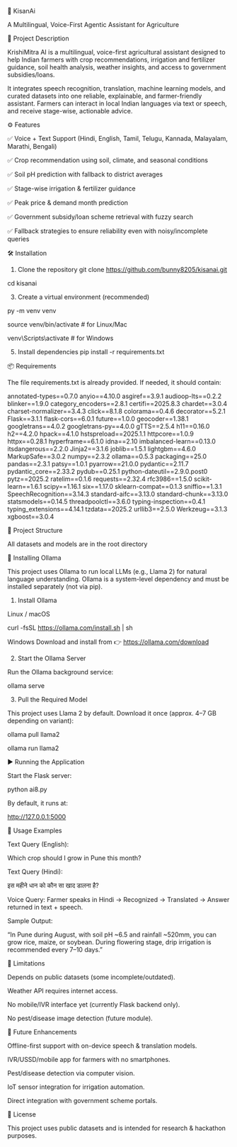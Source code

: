 🌾 KisanAi

A Multilingual, Voice-First Agentic Assistant for Agriculture

📌 Project Description

KrishiMitra AI is a multilingual, voice-first agricultural assistant designed to help Indian farmers with crop recommendations, irrigation and fertilizer guidance, soil health analysis, weather insights, and access to government subsidies/loans.

It integrates speech recognition, translation, machine learning models, and curated datasets into one reliable, explainable, and farmer-friendly assistant. Farmers can interact in local Indian languages via text or speech, and receive stage-wise, actionable advice.

⚙️ Features

✅ Voice + Text Support (Hindi, English, Tamil, Telugu, Kannada, Malayalam, Marathi, Bengali)

✅ Crop recommendation using soil, climate, and seasonal conditions

✅ Soil pH prediction with fallback to district averages

✅ Stage-wise irrigation & fertilizer guidance

✅ Peak price & demand month prediction

✅ Government subsidy/loan scheme retrieval with fuzzy search

✅ Fallback strategies to ensure reliability even with noisy/incomplete queries

🛠️ Installation
1. Clone the repository
git clone https://github.com/bunny8205/kisanai.git


cd kisanai

3. Create a virtual environment (recommended)
   
py -m venv venv

source venv/bin/activate   # for Linux/Mac

venv\Scripts\activate      # for Windows

5. Install dependencies
pip install -r requirements.txt

📦 Requirements

The file requirements.txt is already provided.
If needed, it should contain:

annotated-types==0.7.0
anyio==4.10.0
asgiref==3.9.1
audioop-lts==0.2.2
blinker==1.9.0
category_encoders==2.8.1
certifi==2025.8.3
chardet==3.0.4
charset-normalizer==3.4.3
click==8.1.8
colorama==0.4.6
decorator==5.2.1
Flask==3.1.1
flask-cors==6.0.1
future==1.0.0
geocoder==1.38.1
googletrans==4.0.2
googletrans-py==4.0.0
gTTS==2.5.4
h11==0.16.0
h2==4.2.0
hpack==4.1.0
hstspreload==2025.1.1
httpcore==1.0.9
httpx==0.28.1
hyperframe==6.1.0
idna==2.10
imbalanced-learn==0.13.0
itsdangerous==2.2.0
Jinja2==3.1.6
joblib==1.5.1
lightgbm==4.6.0
MarkupSafe==3.0.2
numpy==2.3.2
ollama==0.5.3
packaging==25.0
pandas==2.3.1
patsy==1.0.1
pyarrow==21.0.0
pydantic==2.11.7
pydantic_core==2.33.2
pydub==0.25.1
python-dateutil==2.9.0.post0
pytz==2025.2
ratelim==0.1.6
requests==2.32.4
rfc3986==1.5.0
scikit-learn==1.6.1
scipy==1.16.1
six==1.17.0
sklearn-compat==0.1.3
sniffio==1.3.1
SpeechRecognition==3.14.3
standard-aifc==3.13.0
standard-chunk==3.13.0
statsmodels==0.14.5
threadpoolctl==3.6.0
typing-inspection==0.4.1
typing_extensions==4.14.1
tzdata==2025.2
urllib3==2.5.0
Werkzeug==3.1.3
xgboost==3.0.4

📂 Project Structure

All datasets and models are in the root directory



🧩 Installing Ollama

This project uses Ollama to run local LLMs (e.g., Llama 2) for natural language understanding.
Ollama is a system-level dependency and must be installed separately (not via pip).

1. Install Ollama

Linux / macOS

curl -fsSL https://ollama.com/install.sh | sh


Windows
Download and install from 👉 https://ollama.com/download

2. Start the Ollama Server

Run the Ollama background service:

ollama serve

3. Pull the Required Model

This project uses Llama 2 by default.
Download it once (approx. 4–7 GB depending on variant):

ollama pull llama2

ollama run llama2

▶️ Running the Application

Start the Flask server:

python ai8.py


By default, it runs at:

http://127.0.0.1:5000

🚀 Usage Examples

Text Query (English):

Which crop should I grow in Pune this month?


Text Query (Hindi):

इस महीने धान को कौन सा खाद डालना है?


Voice Query:
Farmer speaks in Hindi → Recognized → Translated → Answer returned in text + speech.

Sample Output:

“In Pune during August, with soil pH ~6.5 and rainfall ~520mm, you can grow rice, maize, or soybean. During flowering stage, drip irrigation is recommended every 7–10 days.”

🚧 Limitations

Depends on public datasets (some incomplete/outdated).

Weather API requires internet access.

No mobile/IVR interface yet (currently Flask backend only).

No pest/disease image detection (future module).

🔮 Future Enhancements

Offline-first support with on-device speech & translation models.

IVR/USSD/mobile app for farmers with no smartphones.

Pest/disease detection via computer vision.

IoT sensor integration for irrigation automation.

Direct integration with government scheme portals.

📜 License

This project uses public datasets and is intended for research & hackathon purposes.

